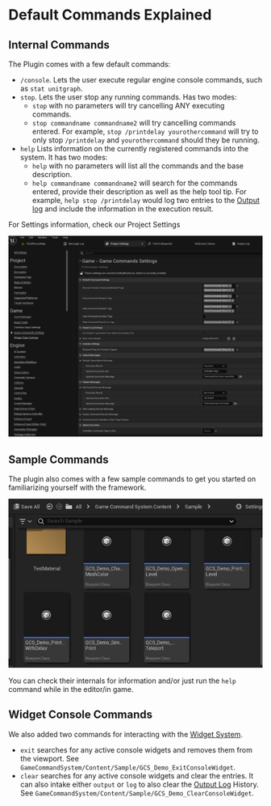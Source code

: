 # Default Commands Explained


## Internal Commands  

The Plugin comes with a few default commands:  

* `/console`. Lets the user execute regular engine console commands, such as `stat unitgraph`.  
* `stop`. Lets the user stop any running commands. Has two modes:  
    * `stop` with no parameters will try cancelling ANY executing commands.  
    * `stop commandname commandname2` will try cancelling commands entered. For example, `stop /printdelay yourothercommand` will try to only stop `/printdelay` and `yourothercommand` should they be running.  
* `help` Lists information on the currently registered commands into the system. It has two modes:  
    * `help` with no parameters will list all the commands and the base description.  
    * `help commandname commandname2` will search for the commands entered, provide their description as well as the help tool tip. For example, `help stop /printdelay` would log two entries to the [Output log](/CommandOutputLog.md) and include the information in the execution result.    

For Settings information, check our Project Settings  

![](/Resources/DeveloperSettings.JPG)  

## Sample Commands

The plugin also comes with a few sample commands to get you started on familiarizing yourself with the framework.  

![](/Resources/ContentFolder-2.JPG)  

You can check their internals for information and/or just run the `help` command while in the editor/in game.  

## Widget Console Commands

We also added two commands for interacting with the [Widget System](/ConsoleWidget.md). 

* `exit` searches for any active console widgets and removes them from the viewport. See `GameCommandSystem/Content/Sample/GCS_Demo_ExitConsoleWidget`.  
* `clear` searches for any active console widgets and clear the entries. It can also intake either `output` or `log` to also clear the [Output Log](/CommandOutputLog.md) History. See `GameCommandSystem/Content/Sample/GCS_Demo_ClearConsoleWidget`.    
